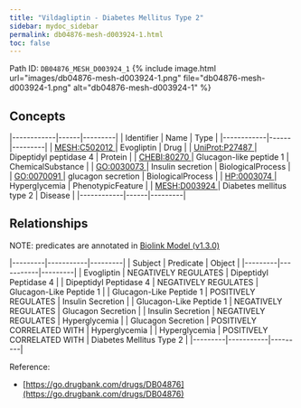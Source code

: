 ```yaml
---
title: "Vildagliptin - Diabetes Mellitus Type 2"
sidebar: mydoc_sidebar
permalink: db04876-mesh-d003924-1.html
toc: false 
---
```



Path ID: `DB04876_MESH_D003924_1`
{% include image.html url="images/db04876-mesh-d003924-1.png" file="db04876-mesh-d003924-1.png" alt="db04876-mesh-d003924-1" %}

## Concepts

|------------|------|---------|
| Identifier | Name | Type    |
|------------|------|---------|
| <a href="https://identifiers.org/MESH:C502012">MESH:C502012 </a> | Evogliptin | Drug |
| <a href="https://identifiers.org/UniProt:P27487">UniProt:P27487 </a> | Dipeptidyl peptidase 4 | Protein |
| <a href="https://identifiers.org/CHEBI:80270">CHEBI:80270 </a> | Glucagon-like peptide 1 | ChemicalSubstance |
| <a href="https://identifiers.org/GO:0030073">GO:0030073 </a> | Insulin secretion | BiologicalProcess |
| <a href="https://identifiers.org/GO:0070091">GO:0070091 </a> | glucagon secretion | BiologicalProcess |
| <a href="https://identifiers.org/HP:0003074">HP:0003074 </a> | Hyperglycemia | PhenotypicFeature |
| <a href="https://identifiers.org/MESH:D003924">MESH:D003924 </a> | Diabetes mellitus type 2 | Disease |
|------------|------|---------|

## Relationships


NOTE: predicates are annotated in <a href="https://github.com/biolink/biolink-model/releases/tag/v1.3.0">Biolink Model (v1.3.0)</a>

|---------|-----------|---------|
| Subject | Predicate | Object  |
|---------|-----------|---------|
| Evogliptin | NEGATIVELY REGULATES | Dipeptidyl Peptidase 4 |
| Dipeptidyl Peptidase 4 | NEGATIVELY REGULATES | Glucagon-Like Peptide 1 |
| Glucagon-Like Peptide 1 | POSITIVELY REGULATES | Insulin Secretion |
| Glucagon-Like Peptide 1 | NEGATIVELY REGULATES | Glucagon Secretion |
| Insulin Secretion | NEGATIVELY REGULATES | Hyperglycemia |
| Glucagon Secretion | POSITIVELY CORRELATED WITH | Hyperglycemia |
| Hyperglycemia | POSITIVELY CORRELATED WITH | Diabetes Mellitus Type 2 |
|---------|-----------|---------|

Reference: 
  - [https://go.drugbank.com/drugs/DB04876](https://go.drugbank.com/drugs/DB04876)
